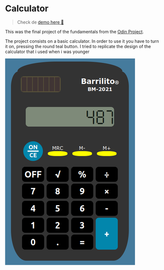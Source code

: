 # Calculator

> Check de [demo here 🤖](https://filotaxis.github.io/Calculator/)

This was the final project of the fundamentals from the [Odin Project](https://www.theodinproject.com/paths/foundations/courses/foundations). 

The project consists on a basic calculator. In order to use it you have to turn it on, pressing the round teal button. I tried to replicate the design of the calculator that i used when i was younger

![result](images/result.png)